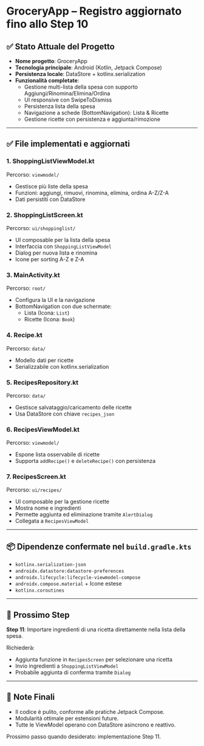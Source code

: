 # GroceryApp – Registro aggiornato fino allo Step 10

## ✅ Stato Attuale del Progetto
- **Nome progetto**: GroceryApp
- **Tecnologia principale**: Android (Kotlin, Jetpack Compose)
- **Persistenza locale**: DataStore + kotlinx.serialization
- **Funzionalità completate**:
  - Gestione multi-lista della spesa con supporto Aggiungi/Rinomina/Elimina/Ordina
  - UI responsive con SwipeToDismiss
  - Persistenza lista della spesa
  - Navigazione a schede (BottomNavigation): Lista & Ricette
  - Gestione ricette con persistenza e aggiunta/rimozione

---

## ✅ File implementati e aggiornati

### 1. **ShoppingListViewModel.kt**
Percorso: `viewmodel/`
- Gestisce più liste della spesa
- Funzioni: aggiungi, rimuovi, rinomina, elimina, ordina A-Z/Z-A
- Dati persistiti con DataStore

### 2. **ShoppingListScreen.kt**
Percorso: `ui/shoppinglist/`
- UI composable per la lista della spesa
- Interfaccia con `ShoppingListViewModel`
- Dialog per nuova lista e rinomina
- Icone per sorting A-Z e Z-A

### 3. **MainActivity.kt**
Percorso: `root/`
- Configura la UI e la navigazione
- BottomNavigation con due schermate:
  - Lista (Icona: `List`)
  - Ricette (Icona: `Book`)

### 4. **Recipe.kt**
Percorso: `data/`
- Modello dati per ricette
- Serializzabile con kotlinx.serialization

### 5. **RecipesRepository.kt**
Percorso: `data/`
- Gestisce salvataggio/caricamento delle ricette
- Usa DataStore con chiave `recipes_json`

### 6. **RecipesViewModel.kt**
Percorso: `viewmodel/`
- Espone lista osservabile di ricette
- Supporta `addRecipe()` e `deleteRecipe()` con persistenza

### 7. **RecipesScreen.kt**
Percorso: `ui/recipes/`
- UI composable per la gestione ricette
- Mostra nome e ingredienti
- Permette aggiunta ed eliminazione tramite `AlertDialog`
- Collegata a `RecipesViewModel`

---

## 📦 Dipendenze confermate nel `build.gradle.kts`
- `kotlinx.serialization-json`
- `androidx.datastore:datastore-preferences`
- `androidx.lifecycle:lifecycle-viewmodel-compose`
- `androidx.compose.material` + Icone estese
- `kotlinx.coroutines`

---

## 🔄 Prossimo Step
**Step 11**: Importare ingredienti di una ricetta direttamente nella lista della spesa.

Richiederà:
- Aggiunta funzione in `RecipesScreen` per selezionare una ricetta
- Invio ingredienti a `ShoppingListViewModel`
- Probabile aggiunta di conferma tramite `Dialog`

---

## 📝 Note Finali
- Il codice è pulito, conforme alle pratiche Jetpack Compose.
- Modularità ottimale per estensioni future.
- Tutte le ViewModel operano con DataStore asincrono e reattivo.

Prossimo passo quando desiderato: implementazione Step 11.